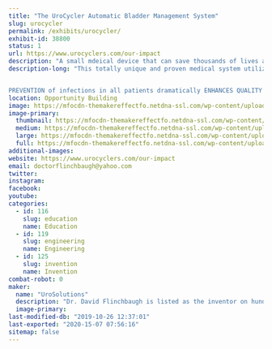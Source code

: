```yaml
---
title: "The UroCycler Automatic Bladder Management System"
slug: urocycler
permalink: /exhibits/urocycler/
exhibit-id: 38800
status: 1
url: https://www.urocyclers.com/our-impact
description: "A small mdeical device that can save thousands of lives at a ridiculously low cost."
description-long: "This totally unique and proven medical system utilizes a precision, passive, low-cost, non-intrusive magnetic valve attached to the outer end of a Foley indwelling catheter, to serve as an external  PROSTHETIC sphincter muscle. In addition to preventing reflux of septic voided urine flowing back into the bladder from the collection bag, this system provides the benefit of sensing bladder filling pressure while allowing the bladder to fill and automatically flush out the body's liquid wastes in a NORMAL CYCLIC manner. The FDA-protocol observed results are amazing, because the REDUCTION IN Catheter-Associated Urinary Tract Infections (CAUTIs) has been proven to be 90.9%!


PREVENTION of infections in all patients dramatically ENHANCES QUALITY OF LIFE and REDUCES suffering, deaths,  and healthcare COSTS. This booth illustrates the principle of operation plus the patient-safety and user-friendly features of this \"Modern Marvel\" (History Channel), patented, life-saving medical system, thus helping to solve a problem which kills an estimated 271 Americans per day, now using a significantly Medicare-Reimbursed extremely effective new product."
location: Opportunity Building
image: https://mfocdn-themakereffectfo.netdna-ssl.com/wp-content/uploads/2017/10/Clear_Uro_Horiz.jpg
image-primary:
  thumbnail: https://mfocdn-themakereffectfo.netdna-ssl.com/wp-content/uploads/2017/10/Clear_Uro_Horiz-150x150.jpg
  medium: https://mfocdn-themakereffectfo.netdna-ssl.com/wp-content/uploads/2017/10/Clear_Uro_Horiz-300x225.jpg
  large: https://mfocdn-themakereffectfo.netdna-ssl.com/wp-content/uploads/2017/10/Clear_Uro_Horiz.jpg
  full: https://mfocdn-themakereffectfo.netdna-ssl.com/wp-content/uploads/2017/10/Clear_Uro_Horiz.jpg
additional-images:
website: https://www.urocyclers.com/our-impact
email: doctorflinchbaugh@yahoo.com
twitter: 
instagram: 
facebook: 
youtube: 
categories:
  - id: 116
    slug: education
    name: Education
  - id: 119
    slug: engineering
    name: Engineering
  - id: 125
    slug: invention
    name: Invention
combat-robot: 0
maker:
  name: "UroSolutions"
  description: "Dr. David Flinchbaugh is listed as the inventor on hundreds of patents.  He has a PHD in physics and a long history of innovative designs.  He has been the president of Inventors Council of Central Florida for over 40 years and has helped hundreds of people move their ideas toward products.  "
  image-primary: 
last-modified-db: "2019-10-26 12:37:01"
last-exported: "2020-15-07 07:56:16"
sitemap: false
---
```

